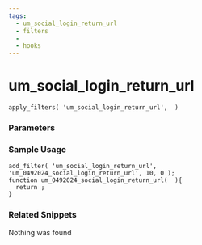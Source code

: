 ```yaml
---
tags: 
  - um_social_login_return_url
  - filters
  - 
  - hooks
---
```

# um\_social\_login\_return\_url

``` php:no-line-numbers
apply_filters( 'um_social_login_return_url',  )
```
<div class='hook-sep'></div>

### Parameters

<div class='hook-sep'></div>



### Sample Usage

``` php:no-line-numbers
add_filter( 'um_social_login_return_url', 'um_0492024_social_login_return_url', 10, 0 );
function um_0492024_social_login_return_url(  ){
  return ;
}
```
<div class='hook-sep'></div>



### Related Snippets

Nothing was found

